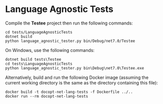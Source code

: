 Language Agnostic Tests
=======================

Compile the **Testee** project then run the following commands:

    cd tests/LanguageAgnosticTests
    dotnet build
    python language_agnostic_tester.py bin/Debug/net7.0/Testee

On Windows, use the following commands:

    dotnet build tests\Testee
    cd tests\LanguageAgnosticTests
    python language_agnostic_tester.py bin\Debug\net7.0\Testee.exe

Alternatively, build and run the following Docker image (assuming the current
working directory is the same as the directory containing this file):

    docker build -t docopt-net-lang-tests -f Dockerfile ../..
    docker run --rm docopt-net-lang-tests
